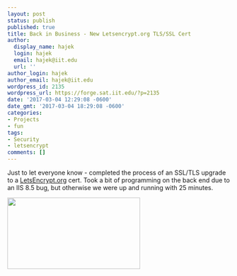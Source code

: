 ```yaml
---
layout: post
status: publish
published: true
title: Back in Business - New Letsencrypt.org TLS/SSL Cert
author:
  display_name: hajek
  login: hajek
  email: hajek@iit.edu
  url: ''
author_login: hajek
author_email: hajek@iit.edu
wordpress_id: 2135
wordpress_url: https://forge.sat.iit.edu/?p=2135
date: '2017-03-04 12:29:08 -0600'
date_gmt: '2017-03-04 18:29:08 -0600'
categories:
- Projects
- fun
tags:
- Security
- letsencrypt
comments: []
---
```

<p>Just to let everyone know - completed the process of an SSL/TLS upgrade to a <a href="https://letsencrypt.org">LetsEncrypt.org</a> cert.  Took a bit of programming on the back end due to an IIS 8.5 bug, but otherwise we were up and running with 25 minutes.</p>
<p><a href="/assets/2017/03/2017-03-04.png"><img src="/assets/2017/03/2017-03-04-300x161.png" alt="" width="300" height="161" class="aligncenter size-medium wp-image-2136" /></a></p>
